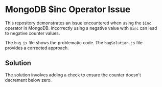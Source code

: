 # MongoDB $inc Operator Issue

This repository demonstrates an issue encountered when using the `$inc` operator in MongoDB.  Incorrectly using a negative value with `$inc` can lead to negative counter values.

The `bug.js` file shows the problematic code.  The `bugSolution.js` file provides a corrected approach.

## Solution
The solution involves adding a check to ensure the counter doesn't decrement below zero. 